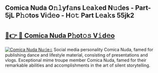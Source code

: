 ## Comica Nuda O𝚗𝚕yf𝚊ns L𝚎a𝚔ed N𝚞𝚍es - Part-5jL P𝚑𝚘tos Vi𝚍𝚎o - H𝚘𝚝 Part L𝚎a𝚔s 55jk2

# <h2><a href="http://kfdciu9.oniu.top/?m=Comica+Nuda">🔗👉 🔴 Comica Nuda P𝚑ot𝚘𝚜 V𝚒d𝚎o</a></h2>

[![Comica Nuda Nu𝚍e𝚜](https://i.imgur.com/0qMVB7G.gif)](http://kfdciu9.oniu.top/?m=Comica+Nuda)
Social media personality Comica Nuda, famed for publishing dance and lifestyle material, consisting of presentations and vlogs. Exceptional mime troupe member Comica Nuda, famed for their remarkable abilities and accomplishments in the art of silent storytelling.  
